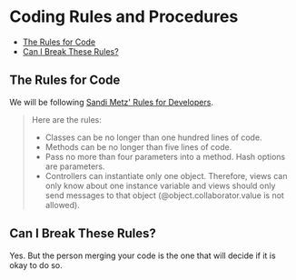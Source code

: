 # Coding Rules and Procedures

* [The Rules for Code](#the-rules-for-code)
* [Can I Break These Rules?](#can-i-break-these-rules)

## The Rules for Code

We will be following [Sandi Metz' Rules for Developers][1].

> Here are the rules:
>
> * Classes can be no longer than one hundred lines of code.
> * Methods can be no longer than five lines of code.
> * Pass no more than four parameters into a method. Hash options are parameters.
> * Controllers can instantiate only one object. Therefore, views can only know about one instance variable and views should only send messages to that object (@object.collaborator.value is not allowed).

## Can I Break These Rules?

Yes. But the person merging your code is the one that will decide if it is okay to do so.

[1]:http://robots.thoughtbot.com/post/50655960596/sandi-metz-rules-for-developers "Sandi Metz' Rules for Developers"